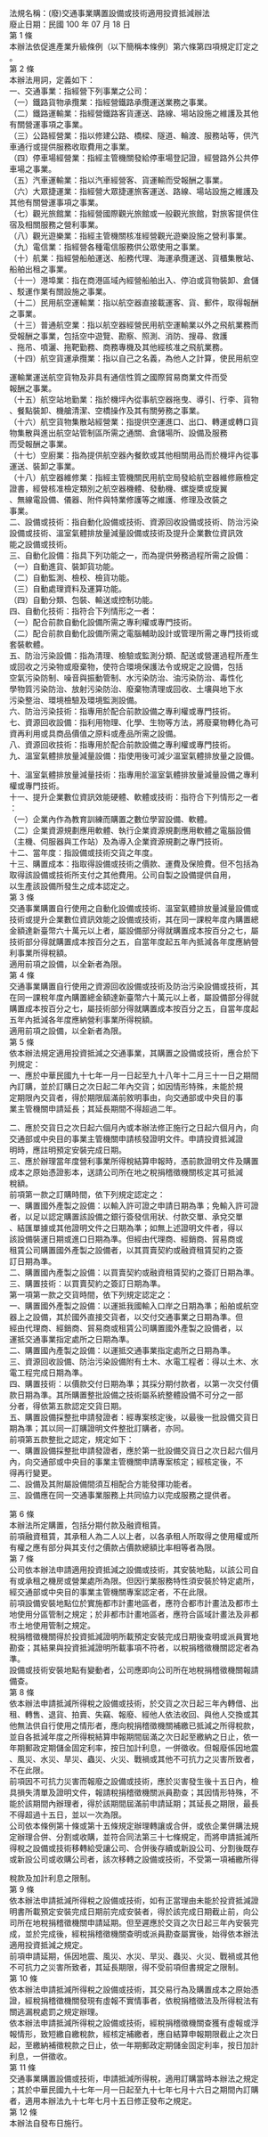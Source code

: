 法規名稱：(廢)交通事業購置設備或技術適用投資抵減辦法  
廢止日期：民國 100 年 07 月 18 日  
第 1 條  
本辦法依促進產業升級條例（以下簡稱本條例）第六條第四項規定訂定之  
。  
第 2 條  
本辦法用詞，定義如下：  
一、交通事業：指經營下列事業之公司：  
（一）鐵路貨物承攬業：指經營鐵路承攬運送業務之事業。  
（二）鐵路運輸業：指經營鐵路客貨運送、路線、場站設施之維護及其他  
有關營運事項之事業。  
（三）公路經營業：指以修建公路、橋樑、隧道、輪渡、服務站等，供汽  
車通行或提供服務收取費用之事業。  
（四）停車場經營業：指經主管機關發給停車場登記證，經營路外公共停  
車場之事業。  
（五）汽車運輸業：指以汽車經營客、貨運輸而受報酬之事業。  
（六）大眾捷運業：指經營大眾捷運旅客運送、路線、場站設施之維護及  
其他有關營運事項之事業。  
（七）觀光旅館業：指經營國際觀光旅館或一般觀光旅館，對旅客提供住  
宿及相關服務之營利事業。  
（八）觀光遊樂業：指經主管機關核准經營觀光遊樂設施之營利事業。  
（九）電信業：指經營各種電信服務供公眾使用之事業。  
（十）航業：指經營船舶運送、船務代理、海運承攬運送、貨櫃集散站、  
船舶出租之事業。  
（十一）港埠業：指在商港區域內經營船舶出入、停泊或貨物裝卸、倉儲  
、駁運作業有關設施之事業。  
（十二）民用航空運輸業：指以航空器直接載運客、貨、郵件，取得報酬  
之事業。  
（十三）普通航空業：指以航空器經營民用航空運輸業以外之飛航業務而  
受報酬之事業，包括空中遊覽、勘察、照測、消防、搜尋、救護  
、拖吊、噴灑、拖靶勤務、商務專機及其他經核准之飛航業務。  
（十四）航空貨運承攬業：指以自己之名義，為他人之計算，使民用航空  


運輸業運送航空貨物及非具有通信性質之國際貿易商業文件而受  
報酬之事業。  
（十五）航空站地勤業：指於機坪內從事航空器拖曳、導引、行李、貨物  
、餐點裝卸、機艙清潔、空橋操作及其有關勞務之事業。  
（十六）航空貨物集散站經營業：指提供空運進口、出口、轉運或轉口貨  
物集散與進出航空站管制區所需之通關、倉儲場所、設備及服務  
而受報酬之事業。  
（十七）空廚業：指為提供航空器內餐飲或其他相關用品而於機坪內從事  
運送、裝卸之事業。  
（十八）航空器維修業：指經主管機關民用航空局發給航空器維修廠檢定  
證書，經營核准檢定類別之航空器機體、發動機、螺旋槳或旋翼  
、無線電設備、儀器、附件與特業修護等之維護、修理及改裝之  
事業。  
二、設備或技術：指自動化設備或技術、資源回收設備或技術、防治污染  
設備或技術、溫室氣體排放量減量設備或技術及提升企業數位資訊效  
能之設備或技術。  
三、自動化設備：指具下列功能之一，而為提供勞務過程所需之設備：  
（一）自動進貨、裝卸貨功能。  
（二）自動監測、檢校、檢貨功能。  
（三）自動處理資料及運算功能。  
（四）自動分類、包裝、輸送或控制功能。  
四、自動化技術：指符合下列情形之一者：  
（一）配合前款自動化設備所需之專利權或專門技術。  
（二）配合前款自動化設備所需之電腦輔助設計或管理所需之專門技術或  
套裝軟體。  
五、防治污染設備：指為清理、檢驗或監測分類、配送或營運過程所產生  
或回收之污染物或廢棄物，使符合環境保護法令或規定之設備，包括  
空氣污染防制、噪音與振動管制、水污染防治、油污染防治、毒性化  
學物質污染防治、放射污染防治、廢棄物清理或回收、土壤與地下水  
污染整治、環境檢驗及環境監測設備。  
六、防治污染技術：指專用於配合前款設備之專利權或專門技術。  
七、資源回收設備：指利用物理、化學、生物等方法，將廢棄物轉化為可  
資再利用或具商品價值之原料或產品所需之設備。  
八、資源回收技術：指專用於配合前款設備之專利權或專門技術。  
九、溫室氣體排放量減量設備：指使用後可減少溫室氣體排放量之設備。  


十、溫室氣體排放量減量技術：指專用於溫室氣體排放量減量設備之專利  
權或專門技術。  
十一、提升企業數位資訊效能硬體、軟體或技術：指符合下列情形之一者  
：  
（一）企業內作為教育訓練而購置之數位學習設備、軟體。  
（二）企業資源規劃應用軟體、執行企業資源規劃應用軟體之電腦設備  
（主機、伺服器與工作站）及為導入企業資源規劃之專門技術。  
十二、當年度：指設備或技術交貨之年度。  
十三、購置成本：指取得設備或技術之價款、運費及保險費。但不包括為  
取得該設備或技術所支付之其他費用。公司自製之設備提供自用，  
以生產該設備所發生之成本認定之。  
第 3 條  
交通事業購置自行使用之自動化設備或技術、溫室氣體排放量減量設備或  
技術或提升企業數位資訊效能之設備或技術，其在同一課稅年度內購置總  
金額達新臺幣六十萬元以上者，屬設備部分得就購置成本按百分之七，屬  
技術部分得就購置成本按百分之五，自當年度起五年內抵減各年度應納營  
利事業所得稅額。  
適用前項之設備，以全新者為限。  
第 4 條  
交通事業購置自行使用之資源回收設備或技術及防治污染設備或技術，其  
在同一課稅年度內購置總金額達新臺幣六十萬元以上者，屬設備部分得就  
購置成本按百分之七，屬技術部分得就購置成本按百分之五，自當年度起  
五年內抵減各年度應納營利事業所得稅額。  
適用前項之設備，以全新者為限。  
第 5 條  
依本辦法規定適用投資抵減之交通事業，其購置之設備或技術，應合於下  
列規定：  
一、應於中華民國九十七年一月一日起至九十八年十二月三十一日之期間  
內訂購，並於訂購日之次日起二年內交貨；如因情形特殊，未能於規  
定期限內交貨者，得於期限屆滿前敘明事由，向交通部或中央目的事  
業主管機關申請延長；其延長期間不得超過二年。  


二、應於交貨日之次日起六個月內或本辦法修正施行之日起六個月內，向  
交通部或中央目的事業主管機關申請核發證明文件。申請投資抵減證  
明時，應註明預定安裝完成日期。  
三、應於辦理當年度營利事業所得稅結算申報時，憑前款證明文件及購置  
成本之原始憑證影本，送請公司所在地之稅捐稽徵機關核定其可抵減  
稅額。  
前項第一款之訂購時間，依下列規定認定之：  
一、購置國外產製之設備：以輸入許可證之申請日期為準；免輸入許可證  
者，以足以認定購置該設備之銀行簽發信用狀、付款交單、承兌交單  
、結匯單據或其他證明文件之日期為準；如無上述證明文件者，得以  
該設備裝運日期或進口日期為準。但經由代理商、經銷商、貿易商或  
租賃公司購置國外產製之設備者，以其買賣契約或融資租賃契約之簽  
訂日期為準。  
二、購置國內產製之設備：以買賣契約或融資租賃契約之簽訂日期為準。  
三、購置技術：以買賣契約之簽訂日期為準。  
第一項第一款之交貨時間，依下列規定認定之：  
一、購置國外產製之設備：以運抵我國輸入口岸之日期為準；船舶或航空  
器上之設備，其於國外直接交貨者，以交付交通事業之日期為準。但  
經由代理商、經銷商、貿易商或租賃公司購置國外產製之設備者，以  
運抵交通事業指定處所之日期為準。  
二、購置國內產製之設備：以運抵交通事業指定處所之日期為準。  
三、資源回收設備、防治污染設備附有土木、水電工程者：得以土木、水  
電工程完成日期為準。  
四、購置技術：以價款交付日期為準；其採分期付款者，以第一次交付價  
款日期為準。其所購置整批設備之技術屬系統整體設備不可分之一部  
分者，得依第五款認定交貨日期。  
五、購置設備採整批申請發證者：經專案核定後，以最後一批設備交貨日  
期為準；其以同一訂購證明文件整批訂購者，亦同。  
前項第五款整批之認定，規定如下：  
一、購置設備採整批申請發證者，應於第一批設備交貨日之次日起六個月  
內，向交通部或中央目的事業主管機關申請專案核定；經核定後，不  
得再行變更。  
二、設備及其附屬設備間須互相配合方能發揮功能者。  
三、設備應在同一交通事業服務上共同協力以完成服務之提供者。  


第 6 條  
本辦法所定購置，包括分期付款及融資租賃。  
前項融資租賃，其承租人為二人以上者，以各承租人所取得之使用權或所  
有權之應有部分與其支付之價款占價款總額比率相等者為限。  
第 7 條  
公司依本辦法申請適用投資抵減之設備或技術，其安裝地點，以該公司自  
有或承租之機房或營業處所為限。但因行業服務特性須安裝於特定處所，  
經交通部或中央目的事業主管機關專案認定者，不在此限。  
前項設備安裝地點位於實施都市計畫地區者，應符合都市計畫法及都市土  
地使用分區管制之規定；於非都市計畫地區者，應符合區域計畫法及非都  
市土地使用管制之規定。  
稅捐稽徵機關得於投資抵減證明所載預定安裝完成日期後查明或派員實地  
勘查；其結果與投資抵減證明所載事項不符者，以稅捐稽徵機關認定者為  
準。  
設備或技術安裝地點有變動者，公司應即向公司所在地稅捐稽徵機關報請  
備查。  
第 8 條  
依本辦法申請抵減所得稅之設備或技術，於交貨之次日起三年內轉借、出  
租、轉售、退貨、拍賣、失竊、報廢、經他人依法收回、與他人交換或其  
他無法供自行使用之情形者，應向稅捐稽徵機關補繳已抵減之所得稅款，  
並自各抵減年度之所得稅結算申報期間屆滿之次日起至繳納之日止，依一  
年期郵政定期儲金固定利率，按日加計利息，一併徵收。但報廢係因地震  
、風災、水災、旱災、蟲災、火災、戰禍或其他不可抗力之災害所致者，  
不在此限。  
前項因不可抗力災害而報廢之設備或技術，應於災害發生後十五日內，檢  
具損失清單及證明文件，報請稅捐稽徵機關派員勘查；其因情形特殊，不  
能於該期間內辦理者，得於該期間屆滿前申請延期；其延長之期限，最長  
不得超過十五日，並以一次為限。  
公司依本條例第十條或第十五條規定辦理轉讓或合併，或依企業併購法規  
定辦理合併、分割或收購，並符合同法第三十七條規定，而將申請抵減所  
得稅之設備或技術移轉給受讓公司、合併後存續或新設公司、分割後既存  
或新設公司或收購公司者，該次移轉之設備或技術，不受第一項補繳所得  


稅款及加計利息之限制。  
第 9 條  
依本辦法申請抵減所得稅之設備或技術，如有正當理由未能於投資抵減證  
明書所載預定安裝完成日期前完成安裝者，得於該完成日期截止前，向公  
司所在地稅捐稽徵機關申請延期。但至遲應於交貨之次日起三年內安裝完  
成，並於完成後，經稅捐稽徵機關查明或派員勘查屬實後，始得依本辦法  
適用投資抵減之規定。  
前項申請延期，係因地震、風災、水災、旱災、蟲災、火災、戰禍或其他  
不可抗力之災害所致者，其延長期限，得不受前項但書規定之限制。  
第 10 條  
依本辦法申請抵減所得稅之設備或技術，其交易行為及購置成本之原始憑  
證，經稅捐稽徵機關發現有虛報不實情事者，依稅捐稽徵法及所得稅法有  
關逃漏稅處罰之規定辦理。  
依本辦法申請抵減所得稅之設備或技術，經稅捐稽徵機關查獲有虛報或浮  
報情形，致短繳自繳稅款，經核定補繳者，應自結算申報期限截止之次日  
起，至繳納補徵稅款之日止，依一年期郵政定期儲金固定利率，按日加計  
利息，一併徵收。  
第 11 條  
交通事業購置設備或技術，申請抵減所得稅，適用訂購當時本辦法之規定  
；其於中華民國九十七年一月一日起至九十七年七月十六日之期間內訂購  
者，適用本辦法九十七年七月十五日修正發布之規定。  
第 12 條  
本辦法自發布日施行。  


